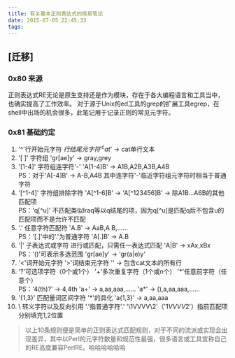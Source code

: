 ```yaml
---
title: 有关基本正则表达式的简易笔记
date: 2015-07-05 22:45:33
tags:
---
```


## [迁移]

### 0x80 来源
正则表达式RE无论是原生支持还是作为模块，存在于各大编程语言和工具当中，也确实提高了工作效率。
对于源于Unix的ed工具的grep的扩展工具egrep，在shell中出场的机会很多，此笔记用于记录正则的常见元字符。

### 0x81 基础约定
1. '^'行开始元字符 $行结尾元字符 '^cat$' -> cat单行文本
2. '[ ]' 字符组 'gr[ae]y' -> gray,grey
3. '[1-4]' 字符组连字符'-' 'A[1-4]B' -> A1B,A2B,A3B,A4B  
        PS：对于'A[-4]B' -> A-B,A4B 其中连字符'-'临近字符组元字符时相当于普通字符
4. '[^1-4]' 字符组排除字符 'A[^1-6]B' -> 'A[^123456]B' -> 除A1B...A6B的其他匹配项  
        PS：'q[^u]' 不匹配类似Iraq等以q结尾的项，因为q[^u]是匹配q后不包含u的匹配项而不是允许不匹配
5. '.'  任意字符匹配符 'A.B' -> AaB,A B,......  
        PS：'[.]'中的'.'为普通字符 'A[.]B' -> A.B
6. '|' 子表达式或字符 进行或匹配，只需任一表达式匹配 'A|B' -> xAx,xBx  
        PS：'()'可表示多选范围 'gr[ae]y' -> 'gr(a|e)y'
7. '\<'词开始元字符 '\>'词结束元字符 '\' -> 包含cat文本的所有行
8. '?'可选项字符（0个或1个） '+'多次重复字符（1个或n个） '\*'任意前字符（任意个）  
        PS：'4(th)?' -> 4,4th    'a+' -> a,aa,aaa,......    'a*' -> (),a,aa,aaa,......
9. '{1,3}' 匹配量词区间字符 '*'的具化 'a{1,3}' -> a,aa,aaa
10. \ 转义字符以及反向引用 '\.'指普通字符'.'    '\1VVVV\2'（'$1VVVV$2'）指前匹配项分别填充1,2位置

> 以上10条规则便是简单的正则表达式匹配规则，对于不同的流派或实现会出现差异，其中以Perl的元字符数量和规范性最强，很多语言或工具宣称自己的RE高度兼容PerlRE。哈哈哈哈哈哈